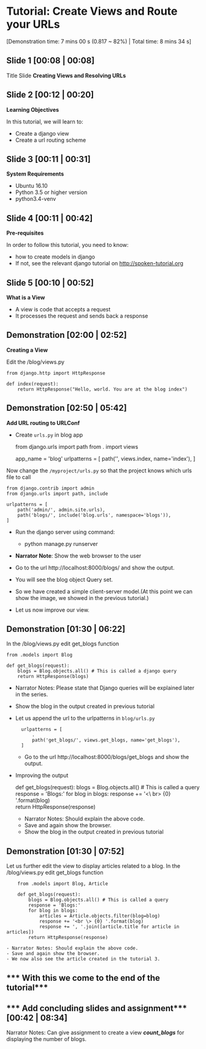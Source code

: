 Tutorial: Create Views and Route your URLs
===========================================
[Demonstration time: 7 mins 00 s (0.817 ~ 82%) | Total time: 8 mins 34 s]

Slide 1 [00:08 | 00:08]
------------
Title Slide
**Creating Views and Resolving URLs**

Slide 2 [00:12 | 00:20]
--------------

**Learning Objectives**

In this tutorial, we will learn to:
  - Create a django view
  - Create a url routing scheme

Slide 3 [00:11 | 00:31]
---------------

**System Requirements**
  - Ubuntu 16.10
  - Python 3.5 or higher version
  - python3.4-venv
  
Slide 4 [00:11 | 00:42]
---------------

**Pre-requisites**

In order to follow this tutorial, you need to know:
  - how to create models in django
  - If not, see the relevant django tutorial on http://spoken-tutorial.org

Slide 5 [00:10 | 00:52]
------------
**What is a View**
  - A view is code that accepts a request
  - It processes the request and sends back a response
    
Demonstration [02:00 | 02:52]
-----------
**Creating a View**

Edit the /blog/views.py

    from django.http import HttpResponse
    
    def index(request):
        return HttpResponse("Hello, world. You are at the blog index")

Demonstration [02:50 | 05:42]
-----------
**Add URL routing to URLConf**

- Create ```urls.py``` in blog app

    from django.urls import path
    from . import views

    app_name = 'blog'
    urlpatterns = [
        path('', views.index, name='index'),
    ]

Now change the ```/myproject/urls.py``` so that the project knows which urls file to call

    from django.contrib import admin
    from django.urls import path, include

    urlpatterns = [
        path('admin/', admin.site.urls),
        path('blogs/', include('blog.urls', namespace='blogs')),
    ]

  - Run the django server using command:
      - python manage.py runserver

  - **Narrator Note**: Show the web browser to the user
  - Go to the url http://localhost:8000/blogs/ and show the output.
  - You will see the blog object Query set.
  - So we have created a simple client-server model.(At this point we can show
    the image, we showed in the previous tutorial.)
  - Let us now improve our view.


Demonstration [01:30 | 06:22]
-----------
In the /blog/views.py edit get_blogs function


    from .models import Blog

    def get_blogs(request):
        blogs = Blog.objects.all() # This is called a django query
        return HttpResponse(blogs)

- Narrator Notes: Please state that Django queries will be explained later in the series.
- Show the blog in the output created in previous tutorial

- Let us append the url to the urlpatterns in ```blog/urls.py```


        urlpatterns = [
            .
            path('get_blogs/', views.get_blogs, name='get_blogs'),
        ]

  - Go to the url http://localhost:8000/blogs/get_blogs and show the output.

- Improving the output

    def get_blogs(request):
        blogs = Blog.objects.all() # This is called a query
        response = 'Blogs:'
        for blog in blogs:
            response += '<\ br> {0} '.format(blog)    
        return HttpResponse(response)

    - Narrator Notes: Should explain the above code.
    - Save and again show the browser.
    - Show the blog in the output created in previous tutorial


Demonstration [01:30 | 07:52]
-----------
Let us further edit the view to display articles related to a blog.
In the /blog/views.py edit get_blogs function

        from .models import Blog, Article
    
        def get_blogs(request):
            blogs = Blog.objects.all() # This is called a query
            response = 'Blogs:'
            for blog in blogs:
                articles = Article.objects.filter(blog=blog)
                response += '<br \> {0} '.format(blog)
                response += ', '.join([article.title for article in articles])
            return HttpResponse(response)

    - Narrator Notes: Should explain the above code.
    - Save and again show the browser.
    - We now also see the article created in the tutorial 3.


*** With this we come to the end of the tutorial***
 ----------------------------------------------------
*** Add concluding slides and assignment***[00:42 | 08:34]
 -------------------------------------------
 Narrator Notes: Can give assignment to create a view ***count_blogs*** for displaying the number of blogs.
